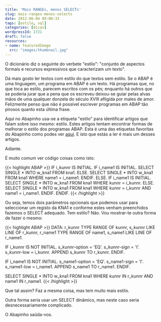 ```yaml
---
title: 'Mais RANGEs, menos SELECTs'
slug: mais-ranges-menos-selects
date: 2012-06-04 09:00:33
tags: [estilo, sql]
categories: [dicas]
wordpressId: 1721
draft: false
resources:
- name: featuredImage
  src: "images/thumbnail.jpg"
---
```

O dicionário diz o seguinte do verbete "estilo": "conjunto de aspectos formais e recursos expressivos que caracterizam um texto".

Dá mais gosto ler textos com estilo do que textos sem estilo. Se o ABAP é uma linguagem, um programa em ABAP é um texto. Há programas que, no que toca ao estilo, parecem escritos com os pés; enquanto há outros que se poderia jurar que a pena que os escreveu deixou-se guiar pelas alvas mãos de uma qualquer donzela do século XVIII afligida por males de amor. Felizmente penso que não é possível escrever programas em ABAP tão pirosos quanto esta última frase.

Aqui no Abapinho usa-se a etiqueta "estilo" para identificar artigos que falam sobre isso mesmo: estilo. Estes artigos tentam encontrar formas de melhorar o estilo dos programas ABAP. Esta é uma das etiquetas favoritas do Abapinho como podes ver [aqui][1]. E isto que estás a ler é mais um desses artigos.

Adiante.

<!--more-->

É muito comum ver código coisas como isto:


{{< highlight ABAP >}}
IF i_kunnr IS INITIAL.
  IF i_name1 IS INITIAL.
    SELECT SINGLE * INTO w_kna1 FROM kna1.
  ELSE.
    SELECT SINGLE * INTO w_kna1 FROM kna1 
      WHERE name1 = i_name1.
  ENDIF.
ELSE.
  IF i_name1 IS INITIAL.
    SELECT SINGLE * INTO w_kna1 FROM kna1 
      WHERE kunnr = i_kunnr.
  ELSE.
    SELECT SINGLE * INTO w_kna1 FROM kna1 
      WHERE kunnr = i_kunnr AND name1 = i_name1.
  ENDIF.
ENDIF.
{{< /highlight >}}

Ou seja, temos dois parâmetros opcionais que podemos usar para seleccionar um registo da KNA1 e conforme estes venham preenchidos fazemos o SELECT adequado. Tem estilo? Não. Vou mostrar-te outra forma de fazer o mesmo:


{{< highlight ABAP >}}
DATA: r_kunnr TYPE RANGE OF kunnr,
          s_kunnr LIKE LINE OF r_kunnr,
          r_name1 TYPE RANGE OF name1,
          s_name1 LIKE LINE OF r_name1.

IF i_kunnr IS NOT INITIAL.
  s_kunnr-option = 'EQ'.
  s_kunnr-sign = 'I'.
  s_kunnr-low = i_kunnr.
  APPEND s_kunnr TO r_kunnr.
ENDIF.

IF i_name1 IS NOT INITIAL.
  s_name1-option = 'EQ'.
  s_name1-sign = 'I'.
  s_name1-low = i_name1.
  APPEND s_name1 TO r_name1.
ENDIF.

SELECT SINGLE * INTO w_kna1 FROM kna1 
  WHERE kunnr IN r_kunnr AND name1 IN r_name1.
{{< /highlight >}}

Que tal assim? Faz a mesma coisa, mas tem muito mais estilo.

Outra forma seria usar um SELECT dinâmico, mas neste caso seria desnecessariamente complicado.

O Abapinho saúda-vos.

   [1]: https://abapinho.com/tag/estilo/
